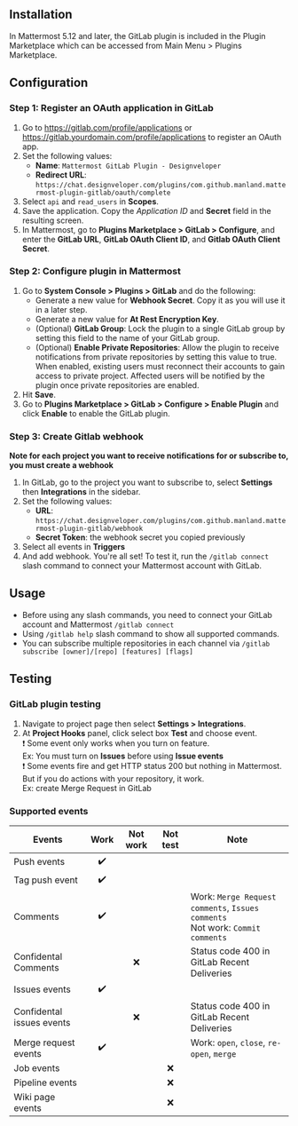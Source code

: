 ## Installation

In Mattermost 5.12 and later, the GitLab plugin is included in the Plugin Marketplace which can be accessed from Main Menu > Plugins Marketplace. 

## Configuration
### Step 1: Register an OAuth application in GitLab

1. Go to https://gitlab.com/profile/applications or https://gitlab.yourdomain.com/profile/applications to register an OAuth app.
2. Set the following values:
    - **Name**: `Mattermost GitLab Plugin - Designveloper`
    - **Redirect URL**: `https://chat.designveloper.com/plugins/com.github.manland.mattermost-plugin-gitlab/oauth/complete`
3. Select `api` and `read_users` in **Scopes**.
4. Save the application. Copy the *Application ID* and **Secret** field in the resulting screen.
5. In Mattermost, go to **Plugins Marketplace > GitLab > Configure**, and enter the **GitLab URL**, **GitLab OAuth Client ID**, and **Gitlab OAuth Client Secret**.

### Step 2: Configure plugin in Mattermost

1. Go to **System Console > Plugins > GitLab** and do the following:
    - Generate a new value for **Webhook Secret**. Copy it as you will use it in a later step.
    - Generate a new value for **At Rest Encryption Key**.
    - (Optional) **GitLab Group**: Lock the plugin to a single GitLab group by setting this field to the name of your GitLab group.
    - (Optional) **Enable Private Repositories**: Allow the plugin to receive notifications from private repositories by setting this value to true. When enabled, existing users must reconnect their accounts to gain access to private project. Affected users will be notified by the plugin once private repositories are enabled.
2. Hit **Save**.
3. Go to **Plugins Marketplace > GitLab > Configure > Enable Plugin** and click **Enable** to enable the GitLab plugin.

### Step 3: Create Gitlab webhook

**Note for each project you want to receive notifications for or subscribe to, you must create a webhook**

1. In GitLab, go to the project you want to subscribe to, select **Settings** then **Integrations** in the sidebar.
2. Set the following values:
    - **URL**: `https://chat.designveloper.com/plugins/com.github.manland.mattermost-plugin-gitlab/webhook`
    - **Secret Token**: the webhook secret you copied previously
3. Select all events in **Triggers**
4. And add webhook.
You're all set! To test it, run the `/gitlab connect` slash command to connect your Mattermost account with GitLab.

## Usage
- Before using any slash commands, you need to connect your GitLab account and Mattermost `/gitlab connect`
- Using `/gitlab help` slash command to show all supported commands.
- You can subscribe multiple repositories in each channel via `/gitlab subscribe [owner]/[repo] [features] [flags]`

## Testing
### GitLab plugin testing
1. Navigate to project page then select **Settings > Integrations**.
2. At **Project Hooks** panel, click select box **Test** and choose event.</br>
:exclamation: Some event only works when you turn on feature.</br>
Ex: You must turn on **Issues** before using **Issue events**</br>
:exclamation: Some events fire and get HTTP status 200 but nothing in Mattermost. But if you do actions with your repository, it work.</br>
Ex: create Merge Request in GitLab

### Supported events

Events|Work|Not work|Not test|Note
|---|:---:|:---:|:---:|---|
|Push events|:heavy_check_mark:|
|Tag push event|:heavy_check_mark:|
|Comments|:heavy_check_mark:|||Work: `Merge Request comments`, `Issues comments`</br>Not work: `Commit comments`
|Confidental Comments||:x:||Status code 400 in GitLab Recent Deliveries
|Issues events|:heavy_check_mark:
|Confidental issues events||:x:||Status code 400 in GitLab Recent Deliveries
|Merge request events|:heavy_check_mark:|||Work: `open`, `close`, `re-open`, `merge`
|Job events|||:x:
|Pipeline events|||:x:
|Wiki page events|||:x:
